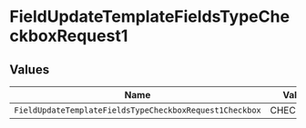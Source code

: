 # FieldUpdateTemplateFieldsTypeCheckboxRequest1


## Values

| Name                                                    | Value                                                   |
| ------------------------------------------------------- | ------------------------------------------------------- |
| `FieldUpdateTemplateFieldsTypeCheckboxRequest1Checkbox` | CHECKBOX                                                |